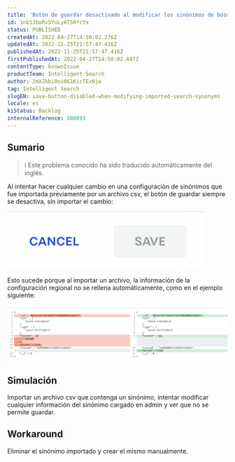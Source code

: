 ```yaml
---
title: 'Botón de guardar desactivado al modificar los sinónimos de búsqueda importados'
id: 1nb1JboRv5YuLyAT50YcYx
status: PUBLISHED
createdAt: 2022-04-27T14:50:02.276Z
updatedAt: 2022-11-25T21:57:47.416Z
publishedAt: 2022-11-25T21:57:47.416Z
firstPublishedAt: 2022-04-27T14:50:02.697Z
contentType: knownIssue
productTeam: Intelligent Search
author: 2mXZkbi0oi061KicTExNjo
tag: Intelligent Search
slugEN: save-button-disabled-when-modifying-imported-search-synonyms
locale: es
kiStatus: Backlog
internalReference: 508893
---
```


## Sumario

>ℹ️ Este problema conocido ha sido traducido automáticamente del inglés.


Al intentar hacer cualquier cambio en una configuración de sinónimos que fue importada previamente por un archivo csv, el botón de guardar siempre se desactiva, sin importar el cambio:

 ![](https://raw.githubusercontent.com/vtexdocs/known-issues/refs/heads/main/docs/es/known-issues/Intelligent%20Search/boton-de-guardar-desactivado-al-modificar-los-sinonimos-de-busqueda-importados_1.png)

Esto sucede porque al importar un archivo, la información de la configuración regional no se rellena automáticamente, como en el ejemplo siguiente:

 ![](https://raw.githubusercontent.com/vtexdocs/known-issues/refs/heads/main/docs/es/known-issues/Intelligent%20Search/boton-de-guardar-desactivado-al-modificar-los-sinonimos-de-busqueda-importados_2.png)



## Simulación


Importar un archivo csv que contenga un sinónimo, intentar modificar cualquier información del sinónimo cargado en admin y ver que no se permite guardar.



## Workaround


Eliminar el sinónimo importado y crear el mismo manualmente.

